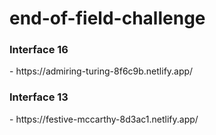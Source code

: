 # end-of-field-challenge
<h3>Interface 16</h3> - https://admiring-turing-8f6c9b.netlify.app/
<h3>Interface 13</h3> - https://festive-mccarthy-8d3ac1.netlify.app/
